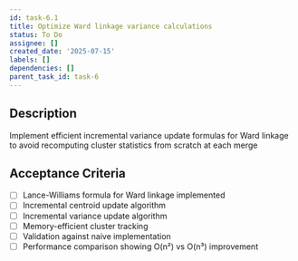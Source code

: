 ```yaml
---
id: task-6.1
title: Optimize Ward linkage variance calculations
status: To Do
assignee: []
created_date: '2025-07-15'
labels: []
dependencies: []
parent_task_id: task-6
---
```


## Description

Implement efficient incremental variance update formulas for Ward linkage to avoid recomputing cluster statistics from scratch at each merge

## Acceptance Criteria

- [ ] Lance-Williams formula for Ward linkage implemented
- [ ] Incremental centroid update algorithm
- [ ] Incremental variance update algorithm
- [ ] Memory-efficient cluster tracking
- [ ] Validation against naive implementation
- [ ] Performance comparison showing O(n²) vs O(n³) improvement

